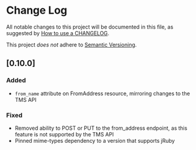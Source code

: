 # Change Log
All notable changes to this project will be documented in this file, as
suggested by [How to use a CHANGELOG](http://keepachangelog.com/).

This project *does not* adhere to [Semantic Versioning](http://semver.org/).

## [0.10.0]
### Added
- `from_name` attribute on FromAddress resource, mirroring changes to the TMS API

### Fixed
- Removed ability to POST or PUT to the from_address endpoint, as this feature
  is not supported by the TMS API
- Pinned mime-types dependency to a version that supports jRuby
